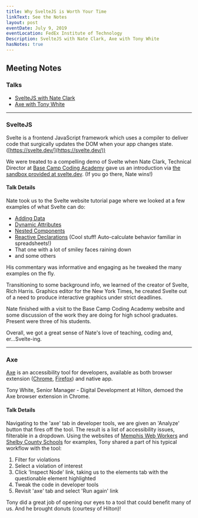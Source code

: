```yaml
---
title: Why SvelteJS is Worth Your Time
linkText: See the Notes
layout: post
eventDate: July 9, 2019
eventLocation: FedEx Institute of Technology
Description: SvelteJS with Nate Clark, Axe with Tony White
hasNotes: true
---
```


## Meeting Notes

### Talks
- [SvelteJS with Nate Clark](#SvelteJS)
- [Axe with Tony White](#Axe)

---

### <a name='SvelteJS'></a>SvelteJS

Svelte is a frontend JavaScript framework which uses a compiler to deliver code that surgically updates the DOM when your app changes state. ([https://svelte.dev/](https://svelte.dev/))

We were treated to a compelling demo of Svelte when Nate Clark, Technical Director at [Base Camp Coding Academy](https://basecampcodingacademy.org/) gave us an introduction via [the sandbox provided at svelte.dev](https://svelte.dev/tutorial/basics). (If you go there, Nate wins!)

#### Talk Details

Nate took us to the Svelte website tutorial page where we looked at a few examples of what Svelte can do:
- [Adding Data](https://svelte.dev/tutorial/adding-data)
- [Dynamic Attributes](https://svelte.dev/tutorial/dynamic-attributes)
- [Nested Components](https://svelte.dev/tutorial/nested-components)
- [Reactive Declarations](https://svelte.dev/tutorial/reactive-declarations) (Cool stuff! Auto-calculate behavior familiar in spreadsheets!)
- That one with a lot of smiley faces raining down
- and some others

His commentary was informative and engaging as he tweaked the many examples on the fly.

Transitioning to some background info, we learned of the creator of Svelte, Rich Harris. Graphics editor for the New York Times, he created Svelte out of a need to produce interactive graphics under strict deadlines.

Nate finished with a visit to the Base Camp Coding Academy website and some discussion of the work they are doing for high school graduates. Present were three of his students.

Overall, we got a great sense of Nate's love of teaching, coding and, er...Svelte-ing.

---

### <a name='Axe'></a>Axe

[Axe](https://www.deque.com/axe/) is an accessibility tool for developers, available as both browser extension ([Chrome](https://chrome.google.com/webstore/detail/axe/lhdoppojpmngadmnindnejefpokejbdd?hl=en-US), [Firefox](https://addons.mozilla.org/en-US/firefox/addon/axe-devtools/)) and native app.

Tony White, Senior Manager - Digital Development at Hilton, demoed the Axe browser extension in Chrome.

#### Talk Details

Navigating to the 'axe' tab in developer tools, we are given an 'Analyze' button that fires off the tool. The result is a list of accessibility issues, filterable in a dropdown. Using the websites of [Memphis Web Workers](http://memphiswebworkers.com/) and [Shelby County Schools](http://www.scsk12.org/) for examples, Tony shared a part of his typical workflow with the tool:
1. Filter for violations
1. Select a violation of interest
1. Click 'Inspect Node' link, taking us to the elements tab with the questionable element highlighted
1. Tweak the code in developer tools
1. Revisit 'axe' tab and select 'Run again' link

Tony did a great job of opening our eyes to a tool that could benefit many of us. And he brought donuts (courtesy of Hilton)!
